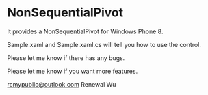 NonSequentialPivot
==================

It provides a NonSequentialPivot for Windows Phone 8.

Sample.xaml and Sample.xaml.cs will tell you how to use the control.

Please let me know if there has any bugs.

Please let me know if you want more features.



rcmypublic@outlook.com
Renewal Wu

